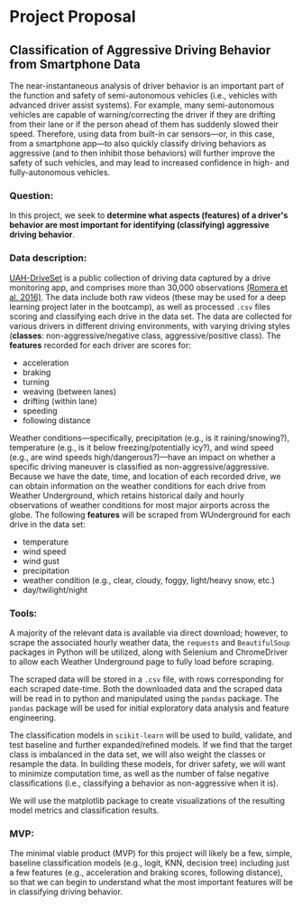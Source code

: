 # Project Proposal
## Classification of Aggressive Driving Behavior from Smartphone Data

The near-instantaneous analysis of driver behavior is an important part of the function and safety of semi-autonomous vehicles (i.e., vehicles with advanced driver assist systems). For example, many semi-autonomous vehicles are capable of warning/correcting the driver if they are drifting from their lane or if the person ahead of them has suddenly slowed their speed. Therefore, using data from built-in car sensors&mdash;or, in this case, from a smartphone app&mdash;to also quickly classify driving behaviors as aggressive (and to then inhibit those behaviors) will further improve the safety of such vehicles, and may lead to increased confidence in high- and fully-autonomous vehicles.


### Question:
In this project, we seek to **determine what aspects (features) of a driver's behavior are most important for identifying (classifying) aggressive driving behavior**.


### Data description:
[UAH-DriveSet](http://www.robesafe.uah.es/personal/eduardo.romera/uah-driveset/) is a public collection of driving data captured by a drive monitoring app, and comprises more than 30,000 observations [(Romera et al. 2016)](http://www.robesafe.uah.es/personal/eduardo.romera/pdfs/Romera16itsc.pdf). The data include both raw videos (these may be used for a deep learning project later in the bootcamp), as well as processed `.csv` files scoring and classifying each drive in the data set. The data are collected for various drivers in different driving environments, with varying driving styles (**classes**: non-aggressive/negative class, aggressive/positive class). The **features** recorded for each driver are scores for:
- acceleration
- braking
- turning
- weaving (between lanes)
- drifting (within lane)
- speeding
- following distance

Weather conditions&mdash;specifically, precipitation (e.g., is it raining/snowing?), temperature (e.g., is it below freezing/potentially icy?), and wind speed (e.g., are wind speeds high/dangerous?)&mdash;have an impact on whether a specific driving maneuver is classified as non-aggressive/aggressive. Because we have the date, time, and location of each recorded drive, we can obtain information on the weather conditions for each drive from Weather Underground, which retains historical daily and hourly observations of weather conditions for most major airports across the globe. The following **features** will be scraped from WUnderground for each drive in the data set:
- temperature
- wind speed
- wind gust
- precipitation
- weather condition (e.g., clear, cloudy, foggy, light/heavy snow, etc.)
- day/twilight/night


### Tools:
A majority of the relevant data is available via direct download; however, to scrape the associated hourly weather data, the `requests` and `BeautifulSoup` packages in Python will be utilized, along with Selenium and ChromeDriver to allow each Weather Underground page to fully load before scraping.

The scraped data will be stored in a `.csv` file, with rows corresponding for each scraped date-time. Both the downloaded data and the scraped data will be read in to python and manipulated using the `pandas` package. The `pandas` package will be used for initial exploratory data analysis and feature engineering.

The classification models in `scikit-learn` will be used to build, validate, and test baseline and further expanded/refined models. If we find that the target class is imbalanced in the data set, we will also weight the classes or resample the data. In building these models, for driver safety, we will want to minimize computation time, as well as the number of false negative classifications (i.e., classifying a behavior as non-aggressive when it is).

We will use the matplotlib package to create visualizations of the resulting model metrics and classification results.


### MVP:

The minimal viable product (MVP) for this project will likely be a few, simple, baseline classification models (e.g., logit, KNN, decision tree) including just a few features (e.g., acceleration and braking scores, following distance), so that we can begin to understand what the most important features will be in classifying driving behavior.
